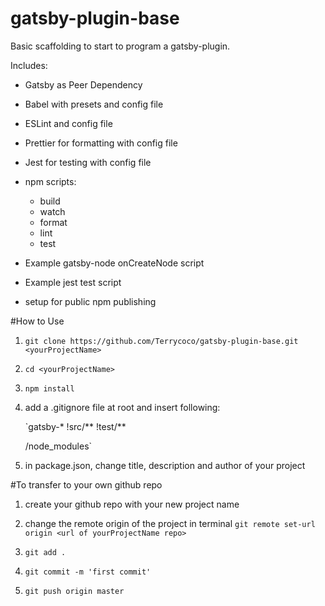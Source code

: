 # gatsby-plugin-base

Basic scaffolding to start to program a gatsby-plugin.

Includes:

- Gatsby as Peer Dependency
- Babel with presets and config file
- ESLint and config file
- Prettier for formatting with config file
- Jest for testing with config file
- npm scripts:

  - build
  - watch
  - format
  - lint
  - test

- Example gatsby-node onCreateNode script
- Example jest test script
- setup for public npm publishing

#How to Use

1. `git clone https://github.com/Terrycoco/gatsby-plugin-base.git <yourProjectName>`

2. `cd <yourProjectName>`

3. `npm install`

4. add a .gitignore file at root and insert following:

   `gatsby-\*
   !src/**
   !test/**

   /node_modules`

5. in package.json, change title, description and author of your project

#To transfer to your own github repo

1. create your github repo with your new project name

2. change the remote origin of the project in terminal
   `git remote set-url origin <url of yourProjectName repo>`

3. `git add .`

4. `git commit -m 'first commit'`

5. `git push origin master`
